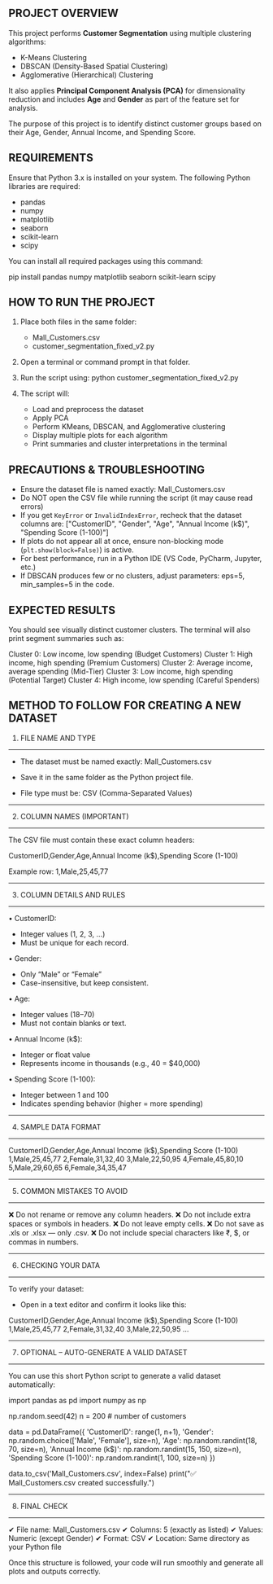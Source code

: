 PROJECT OVERVIEW
-------------------
This project performs **Customer Segmentation** using multiple clustering algorithms:
- K-Means Clustering
- DBSCAN (Density-Based Spatial Clustering)
- Agglomerative (Hierarchical) Clustering

It also applies **Principal Component Analysis (PCA)** for dimensionality reduction
and includes **Age** and **Gender** as part of the feature set for analysis.

The purpose of this project is to identify distinct customer groups based on 
their Age, Gender, Annual Income, and Spending Score.

REQUIREMENTS
---------------
Ensure that Python 3.x is installed on your system.
The following Python libraries are required:

- pandas
- numpy
- matplotlib
- seaborn
- scikit-learn
- scipy

You can install all required packages using this command:

pip install pandas numpy matplotlib seaborn scikit-learn scipy

HOW TO RUN THE PROJECT
-------------------------
1. Place both files in the same folder:
   - Mall_Customers.csv
   - customer_segmentation_fixed_v2.py

2. Open a terminal or command prompt in that folder.

3. Run the script using:
   python customer_segmentation_fixed_v2.py

4. The script will:
   - Load and preprocess the dataset
   - Apply PCA
   - Perform KMeans, DBSCAN, and Agglomerative clustering
   - Display multiple plots for each algorithm
   - Print summaries and cluster interpretations in the terminal

PRECAUTIONS & TROUBLESHOOTING
---------------------------------
- Ensure the dataset file is named exactly: Mall_Customers.csv
- Do NOT open the CSV file while running the script (it may cause read errors)
- If you get `KeyError` or `InvalidIndexError`, recheck that the dataset columns are:
  ["CustomerID", "Gender", "Age", "Annual Income (k$)", "Spending Score (1-100)"]
- If plots do not appear all at once, ensure non-blocking mode (`plt.show(block=False)`) is active.
- For best performance, run in a Python IDE (VS Code, PyCharm, Jupyter, etc.)
- If DBSCAN produces few or no clusters, adjust parameters:
  eps=5, min_samples=5 in the code.


EXPECTED RESULTS
-------------------
You should see visually distinct customer clusters.
The terminal will also print segment summaries such as:

Cluster 0: Low income, low spending (Budget Customers)
Cluster 1: High income, high spending (Premium Customers)
Cluster 2: Average income, average spending (Mid-Tier)
Cluster 3: Low income, high spending (Potential Target)
Cluster 4: High income, low spending (Careful Spenders)


METHOD TO FOLLOW FOR CREATING A NEW DATASET
---------------------------------------------

1. FILE NAME AND TYPE
------------------------------------------------------------
- The dataset must be named exactly:
  Mall_Customers.csv

- Save it in the same folder as the Python project file.

- File type must be:
  CSV (Comma-Separated Values)

------------------------------------------------------------
2. COLUMN NAMES (IMPORTANT)
------------------------------------------------------------
The CSV file must contain these exact column headers:

CustomerID,Gender,Age,Annual Income (k$),Spending Score (1-100)

Example row:
1,Male,25,45,77

------------------------------------------------------------
3. COLUMN DETAILS AND RULES
------------------------------------------------------------
• CustomerID:
  - Integer values (1, 2, 3, …)
  - Must be unique for each record.

• Gender:
  - Only “Male” or “Female”
  - Case-insensitive, but keep consistent.

• Age:
  - Integer values (18–70)
  - Must not contain blanks or text.

• Annual Income (k$):
  - Integer or float value
  - Represents income in thousands (e.g., 40 = $40,000)

• Spending Score (1-100):
  - Integer between 1 and 100
  - Indicates spending behavior (higher = more spending)

------------------------------------------------------------
4. SAMPLE DATA FORMAT
------------------------------------------------------------
CustomerID,Gender,Age,Annual Income (k$),Spending Score (1-100)
1,Male,25,45,77
2,Female,31,32,40
3,Male,22,50,95
4,Female,45,80,10
5,Male,29,60,65
6,Female,34,35,47

------------------------------------------------------------
5. COMMON MISTAKES TO AVOID
------------------------------------------------------------
❌ Do not rename or remove any column headers.
❌ Do not include extra spaces or symbols in headers.
❌ Do not leave empty cells.
❌ Do not save as .xls or .xlsx — only .csv.
❌ Do not include special characters like ₹, $, or commas in numbers.

------------------------------------------------------------
6. CHECKING YOUR DATA
------------------------------------------------------------
To verify your dataset:
- Open in a text editor and confirm it looks like this:

CustomerID,Gender,Age,Annual Income (k$),Spending Score (1-100)
1,Male,25,45,77
2,Female,31,32,40
3,Male,22,50,95
...

------------------------------------------------------------
7. OPTIONAL – AUTO-GENERATE A VALID DATASET
------------------------------------------------------------
You can use this short Python script to generate a valid dataset automatically:

import pandas as pd
import numpy as np

np.random.seed(42)
n = 200  # number of customers

data = pd.DataFrame({
    'CustomerID': range(1, n+1),
    'Gender': np.random.choice(['Male', 'Female'], size=n),
    'Age': np.random.randint(18, 70, size=n),
    'Annual Income (k$)': np.random.randint(15, 150, size=n),
    'Spending Score (1-100)': np.random.randint(1, 100, size=n)
})

data.to_csv('Mall_Customers.csv', index=False)
print("✅ Mall_Customers.csv created successfully.")

------------------------------------------------------------
8. FINAL CHECK
------------------------------------------------------------
✔ File name: Mall_Customers.csv
✔ Columns: 5 (exactly as listed)
✔ Values: Numeric (except Gender)
✔ Format: CSV
✔ Location: Same directory as your Python file

Once this structure is followed, your code will run smoothly
and generate all plots and outputs correctly.

